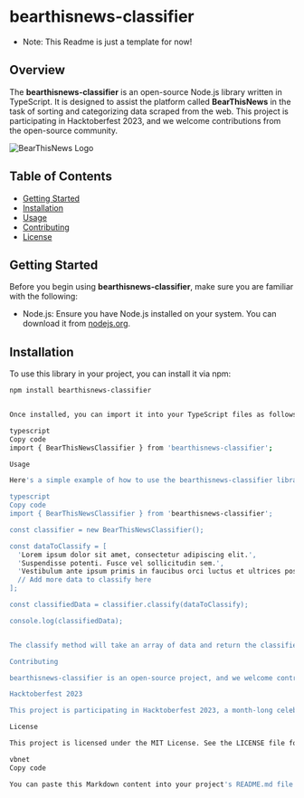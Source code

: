 # bearthisnews-classifier

-   Note: This Readme is just a template for now!

## Overview

The **bearthisnews-classifier** is an open-source Node.js library written in TypeScript. It is designed to assist the platform called **BearThisNews** in the task of sorting and categorizing data scraped from the web. This project is participating in Hacktoberfest 2023, and we welcome contributions from the open-source community.

![BearThisNews Logo](https://ik.imagekit.io/kk9tusjfajp/Bear%20This%20News/Group%202_3YBieB9wgQ.png?updatedAt=1696161901608)

## Table of Contents

-   [Getting Started](#getting-started)
-   [Installation](#installation)
-   [Usage](#usage)
-   [Contributing](#contributing)
-   [License](#license)

## Getting Started

Before you begin using **bearthisnews-classifier**, make sure you are familiar with the following:

-   Node.js: Ensure you have Node.js installed on your system. You can download it from [nodejs.org](https://nodejs.org/).

## Installation

To use this library in your project, you can install it via npm:

```bash
npm install bearthisnews-classifier


Once installed, you can import it into your TypeScript files as follows:

typescript
Copy code
import { BearThisNewsClassifier } from 'bearthisnews-classifier';

Usage

Here's a simple example of how to use the bearthisnews-classifier library:

typescript
Copy code
import { BearThisNewsClassifier } from 'bearthisnews-classifier';

const classifier = new BearThisNewsClassifier();

const dataToClassify = [
  'Lorem ipsum dolor sit amet, consectetur adipiscing elit.',
  'Suspendisse potenti. Fusce vel sollicitudin sem.',
  'Vestibulum ante ipsum primis in faucibus orci luctus et ultrices posuere cubilia Curae.',
  // Add more data to classify here
];

const classifiedData = classifier.classify(dataToClassify);

console.log(classifiedData);


The classify method will take an array of data and return the classified results.

Contributing

bearthisnews-classifier is an open-source project, and we welcome contributions from the community. Whether you want to report a bug, suggest an enhancement, or submit a pull request, please follow our contribution guidelines.

Hacktoberfest 2023

This project is participating in Hacktoberfest 2023, a month-long celebration of open source software. If you're interested in contributing to this project, you can find more information on how to get involved on our Hacktoberfest page.

License

This project is licensed under the MIT License. See the LICENSE file for details.

vbnet
Copy code

You can paste this Markdown content into your project's README.md file on GitHub or any Markdown-compatible platform.
```
